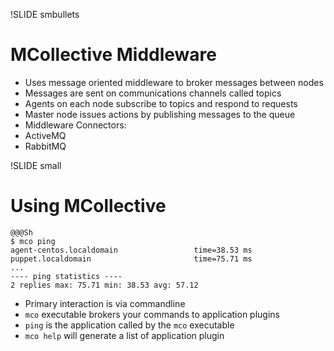 !SLIDE smbullets
# MCollective Middleware

* Uses message oriented middleware to broker messages between nodes
 * Messages are sent on communications channels called topics
 * Agents on each node subscribe to topics and respond to requests
 * Master node issues actions by publishing messages to the queue
* Middleware Connectors:
 * ActiveMQ
 * RabbitMQ


!SLIDE small
# Using MCollective

    @@@Sh
    $ mco ping
    agent-centos.localdomain                 time=38.53 ms
    puppet.localdomain                       time=75.71 ms
    ...
    ---- ping statistics ----
    2 replies max: 75.71 min: 38.53 avg: 57.12

* Primary interaction is via commandline
* `mco` executable brokers your commands to application plugins
* `ping` is the application called by the `mco` executable
* `mco help` will generate a list of application plugin
